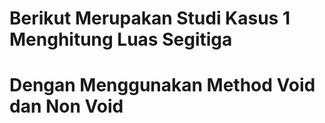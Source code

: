 # Berikut Merupakan Studi Kasus 1 Menghitung Luas Segitiga 
# Dengan Menggunakan Method Void dan Non Void 
